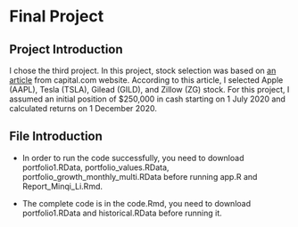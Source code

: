 # Final Project

## Project Introduction

I chose the third project. In this project, stock selection was based on [an article](https://capital.com/best-stocks-to-invest-in-right-now) from capital.com website. According to this article, I selected Apple (AAPL), Tesla (TSLA), Gilead (GILD), and Zillow (ZG) stock. For this project, I assumed an initial position of $250,000 in cash starting on 1 July 2020 and calculated returns on 1 December 2020.
 
 ## File Introduction
 
 * In order to run the code successfully, you need to download portfolio1.RData, portfolio_values.RData, portfolio_growth_monthly_multi.RData before running app.R and Report_Minqi_Li.Rmd.
 
 * The complete code is in the code.Rmd, you need to download portfolio1.RData and historical.RData before running it. 
 
 
